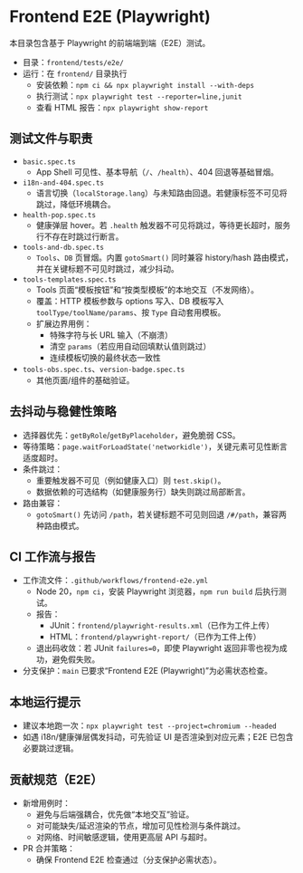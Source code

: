 # Frontend E2E (Playwright)

本目录包含基于 Playwright 的前端端到端（E2E）测试。

- 目录：`frontend/tests/e2e/`
- 运行：在 `frontend/` 目录执行
  - 安装依赖：`npm ci && npx playwright install --with-deps`
  - 执行测试：`npx playwright test --reporter=line,junit`
  - 查看 HTML 报告：`npx playwright show-report`

## 测试文件与职责

- `basic.spec.ts`
  - App Shell 可见性、基本导航（`/`、`/health`）、404 回退等基础冒烟。
- `i18n-and-404.spec.ts`
  - 语言切换（`localStorage.lang`）与未知路由回退。若健康标签不可见将跳过，降低环境耦合。
- `health-pop.spec.ts`
  - 健康弹层 hover。若 `.health` 触发器不可见将跳过，等待更长超时，服务行不存在时跳过行断言。
- `tools-and-db.spec.ts`
  - `Tools`、`DB` 页冒烟。内置 `gotoSmart()` 同时兼容 history/hash 路由模式，并在关键标题不可见时跳过，减少抖动。
- `tools-templates.spec.ts`
  - Tools 页面“模板按钮”和“按类型模板”的本地交互（不发网络）。
  - 覆盖：HTTP 模板参数与 options 写入、DB 模板写入 `toolType/toolName/params`、按 `Type` 自动套用模板。
  - 扩展边界用例：
    - 特殊字符与长 URL 输入（不崩溃）
    - 清空 `params`（若应用自动回填默认值则跳过）
    - 连续模板切换的最终状态一致性
- `tools-obs.spec.ts`、`version-badge.spec.ts`
  - 其他页面/组件的基础验证。

## 去抖动与稳健性策略

- 选择器优先：`getByRole`/`getByPlaceholder`，避免脆弱 CSS。
- 等待策略：`page.waitForLoadState('networkidle')`，关键元素可见性断言适度超时。
- 条件跳过：
  - 重要触发器不可见（例如健康入口）则 `test.skip()`。
  - 数据依赖的可选结构（如健康服务行）缺失则跳过局部断言。
- 路由兼容：
  - `gotoSmart()` 先访问 `/path`，若关键标题不可见则回退 `/#/path`，兼容两种路由模式。

## CI 工作流与报告

- 工作流文件：`.github/workflows/frontend-e2e.yml`
  - Node 20，`npm ci`，安装 Playwright 浏览器，`npm run build` 后执行测试。
  - 报告：
    - JUnit：`frontend/playwright-results.xml`（已作为工件上传）
    - HTML：`frontend/playwright-report/`（已作为工件上传）
  - 退出码收敛：若 JUnit `failures=0`，即使 Playwright 返回非零也视为成功，避免假失败。
- 分支保护：`main` 已要求“Frontend E2E (Playwright)”为必需状态检查。

## 本地运行提示

- 建议本地跑一次：`npx playwright test --project=chromium --headed`
- 如遇 i18n/健康弹层偶发抖动，可先验证 UI 是否渲染到对应元素；E2E 已包含必要跳过逻辑。

## 贡献规范（E2E）

- 新增用例时：
  - 避免与后端强耦合，优先做“本地交互”验证。
  - 对可能缺失/延迟渲染的节点，增加可见性检测与条件跳过。
  - 对网络、时间敏感逻辑，使用更高层 API 与超时。
- PR 合并策略：
  - 确保 Frontend E2E 检查通过（分支保护必需状态）。
